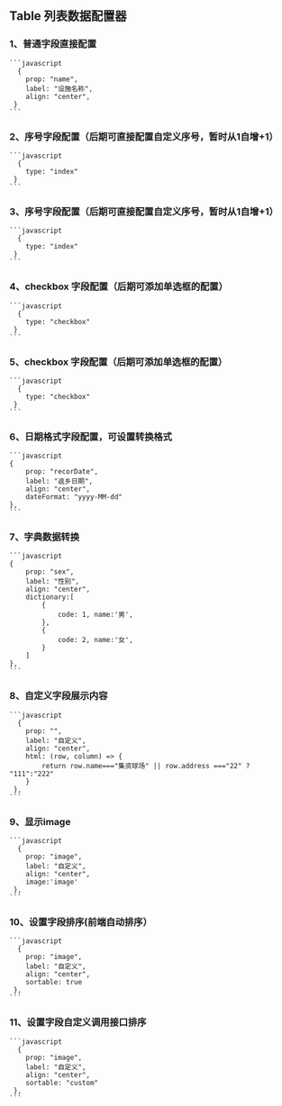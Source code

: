 ## Table 列表数据配置器

### 1、普通字段直接配置
    ```javascript
      {
        prop: "name",
        label: "设施名称",
        align: "center",
     }
    ```

### 2、序号字段配置（后期可直接配置自定义序号，暂时从1自增+1）
    ```javascript
      {
        type: "index"
     }
    ```

### 3、序号字段配置（后期可直接配置自定义序号，暂时从1自增+1）
    ```javascript
      {
        type: "index"
     }
    ```
### 4、checkbox 字段配置（后期可添加单选框的配置）
    ```javascript
      {
        type: "checkbox"
     }
    ```

### 5、checkbox 字段配置（后期可添加单选框的配置）
    ```javascript
      {
        type: "checkbox"
     }
    ```

### 6、日期格式字段配置，可设置转换格式
    ```javascript
    {
        prop: "recorDate",
        label: "返乡日期",
        align: "center",
        dateFormat: "yyyy-MM-dd"
    },
    ```
### 7、字典数据转换
    ```javascript
    {
        prop: "sex",
        label: "性别",
        align: "center",
        dictionary:[
            {
                code: 1, name:'男',
            },
            {
                code: 2, name:'女',
            }
        ]
    },
    ```
### 8、自定义字段展示内容
    ```javascript
      {
        prop: "",
        label: "自定义",
        align: "center",
        html: (row, column) => {
            return row.name==="集资球场" || row.address ==="22" ? "111":"222"
        }
     },
    ```

### 9、显示image
    ```javascript
      {
        prop: "image",
        label: "自定义",
        align: "center",
        image:'image'
     },
    ```
### 10、设置字段排序(前端自动排序）
    ```javascript
      {
        prop: "image",
        label: "自定义",
        align: "center",
        sortable: true
     },
    ```

### 11、设置字段自定义调用接口排序
    ```javascript
      {
        prop: "image",
        label: "自定义",
        align: "center",
        sortable: "custom"
     },
    ```
